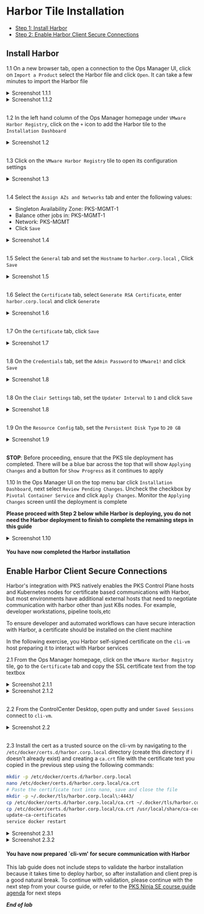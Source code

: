 # Harbor Tile Installation

- [Step 1: Install Harbor]()
- [Step 2: Enable Harbor Client Secure Connections]()

## Install Harbor

1.1 On a new browser tab, open a connection to the Ops Manager UI, click on `Import a Product` select the Harbor file and click `Open`. It can take a few minutes to import the Harbor file

<details><summary>Screenshot 1.1.1 </summary>
<img src="Images/2018-10-22-21-23-55.png">
</details>

<details><summary>Screenshot 1.1.2 </summary>
<img src="Images/2018-10-22-01-27-45.png">
</details>
<br/>

1.2 In the left hand column of the Ops Manager homepage under `VMware Harbor Registry`, click on the `+` icon to add the Harbor tile to the `Installation Dashboard`

<details><summary>Screenshot 1.2 </summary>
<img src="Images/2018-10-22-21-45-54.png">
</details>
<br/>

1.3 Click on the `VMware Harbor Registry` tile to open its configuration settings

<details><summary>Screenshot 1.3 </summary>
<img src="Images/2018-10-22-21-47-27.png">
</details>
<br/>

1.4 Select the `Assign AZs and Networks` tab and enter the following values:

- Singleton Availability Zone: PKS-MGMT-1
- Balance other jobs in: PKS-MGMT-1
- Network: PKS-MGMT
- Click `Save`

<details><summary>Screenshot 1.4</summary>
<img src="Images/2018-10-22-21-53-32.png">
</details>
<br/>

1.5 Select the `General` tab and set the `Hostname` to `harbor.corp.local` , Click `Save`

<details><summary>Screenshot 1.5</summary>
<img src="Images/2018-10-22-21-57-03.png">
</details>
<br/>

1.6 Select the `Certificate` tab, select `Generate RSA Certificate`, enter `harbor.corp.local` and click `Generate`

<details><summary>Screenshot 1.6</summary>
<img src="Images/2018-10-31-15-24-23.png">
</details>
<br/>

1.7 On the `Certificate` tab, click `Save`

<details><summary>Screenshot 1.7</summary>
<img src="Images/2018-10-22-22-11-03.png">
</details>
<br/>

1.8 On the `Credentials` tab, set the `Admin Password` to `VMware1!` and click `Save`

<details><summary>Screenshot 1.8</summary>
<img src="Images/2018-10-22-22-13-53.png">
</details>
<br/>

1.8 On the `Clair Settings` tab, set the `Updater Interval` to `1` and click `Save`

<details><summary>Screenshot 1.8</summary>
<img src="Images/2018-10-22-22-13-53.png">
</details>
<br/>

1.9 On the `Resource Config` tab, set the `Persistent Disk Type` to `20 GB`

<details><summary>Screenshot 1.9</summary>
<img src="Images/2018-10-22-22-18-57.png">
</details>
<br/>

**STOP**: Before proceeding, ensure that the PKS tile deployment has completed.  There will be a blue bar across the top that will show `Applying Changes` and a button for `Show Progress` as it continues to apply

1.10 In the Ops Manager UI on the top menu bar click `Installation Dashboard`, next select `Review Pending Changes`. Uncheck the checkbox by `Pivotal Container Service` and click `Apply Changes`. Monitor the `Applying Changes` screen until the deployment is complete

**Please proceed with Step 2 below while Harbor is deploying, you do not need the Harbor deployment to finish to complete the remaining steps in this guide**

<details><summary>Screenshot 1.10</summary>
<img src="Images/2019-01-12-02-25-47.png">
</details>

#### You have now completed the Harbor installation

## Enable Harbor Client Secure Connections

Harbor's integration with PKS natively enables the PKS Control Plane hosts and Kubernetes nodes for certificate based communications with Harbor, but most environments have additional external hosts that need to negotiate communication with harbor other than just K8s nodes. For example, developer workstations, pipeline tools,etc

To ensure developer and automated workflows can have secure interaction with Harbor, a certificate should be installed on the client machine

In the following exercise, you  Harbor self-signed certificate on the `cli-vm` host preparing it to interact with Harbor services

2.1 From the Ops Manager homepage, click on the `VMware Harbor Registry` tile, go to the `Certificate` tab and copy the SSL certificate text from the top textbox

<details><summary>Screenshot 2.1.1</summary>
<img src="Images/2018-10-24-01-50-50.png">
</details>

<details><summary>Screenshot 2.1.2</summary>
<img src="Images/2018-10-24-01-48-15.png">
</details>
<br/>

2.2 From the ControlCenter Desktop, open putty and under `Saved Sessions` connect to `cli-vm`.

<details><summary>Screenshot 2.2 </summary>
<img src="Images/2018-10-23-03-04-55.png">
</details>
<br/>

2.3 Install the cert as a trusted source on the cli-vm by navigating to the `/etc/docker/certs.d/harbor.corp.local` directory (create this directory if i doesn't already exist) and creating a `ca.crt` file with the certificate text you copied in the previous step using the following commands:

```bash
mkdir -p /etc/docker/certs.d/harbor.corp.local
nano /etc/docker/certs.d/harbor.corp.local/ca.crt
# Paste the certificate text into nano, save and close the file
mkdir -p ~/.docker/tls/harbor.corp.local\:4443/
cp /etc/docker/certs.d/harbor.corp.local/ca.crt ~/.docker/tls/harbor.corp.local\:4443/
cp /etc/docker/certs.d/harbor.corp.local/ca.crt /usr/local/share/ca-certificates/
update-ca-certificates
service docker restart
```

<details><summary>Screenshot 2.3.1</summary>
<img src="Images/2018-10-24-02-12-17.png">
</details>

<details><summary>Screenshot 2.3.2</summary>
<img src="Images/2018-10-24-02-15-15.png">
</details>

#### You have now prepared `cli-vm' for secure communication with Harbor

This lab guide does not include steps to validate the harbor installation because it takes time to deploy harbor, so after installation and client prep is a good natural break. To continue with validation, please continue with the next step from your course guide, or refer to the [PKS Ninja SE course guide agenda](https://github.com/CNA-Tech/PKS-Ninja/tree/master/Courses/PksNinjaSe-NI6310#ninja-labs-part-1-agenda) for next steps

***End of lab***